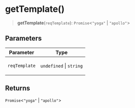 # getTemplate()

> **getTemplate**(`reqTemplate`): `Promise`\<`"yoga"` \| `"apollo"`\>

## Parameters

<table>
<thead>
<tr>
<th>Parameter</th>
<th>Type</th>
</tr>
</thead>
<tbody>
<tr>
<td>

`reqTemplate`

</td>
<td>

`undefined` \| `string`

</td>
</tr>
</tbody>
</table>

## Returns

`Promise`\<`"yoga"` \| `"apollo"`\>
